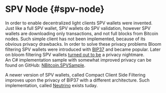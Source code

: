 # SPV Node {#spv-node}

In order to enable decentralized light clients SPV wallets were invented. Just like a full SPV wallet, SPV wallets do SPV validation, however SPV wallets are downloading only transactions, and not full blocks from Bitcoin nodes. Such simple client has not been implemented, because of its obvious privacy drawbacks. In order to solve these privacy problems Bloom filtering SPV wallets were introduced with [BIP37](https://github.com/bitcoin/bips/blob/master/bip-0037.mediawiki) and became popular. Later on bloom filtering SPV wallets [turned out to be](https://jonasnick.github.io/blog/2015/02/12/privacy-in-bitcoinj/) a privacy nightmare.  
An C# implementation sample with somewhat improved privacy can be found on GitHub: [NBitcoin.SPVSample](https://github.com/NicolasDorier/NBitcoin.SPVSample).  

A newer version of SPV wallets, called Compact Client Side Filtering improves upon the privacy of BIP37 with a different architecture. Such implementation, called [Neutrino](https://github.com/lightninglabs/neutrino) exists tuday.
